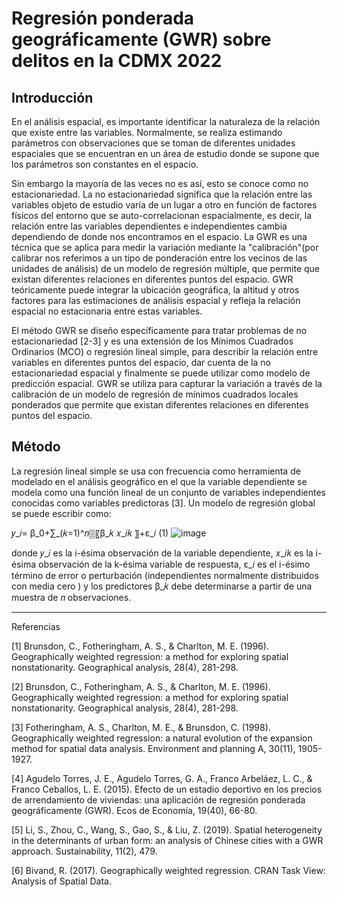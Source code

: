 # Regresión ponderada geográficamente (GWR) sobre delitos en la CDMX 2022 

## Introducción

En el análisis espacial, es importante identificar la naturaleza de la relación que existe entre las variables. Normalmente, se realiza estimando parámetros con observaciones que se toman de diferentes unidades espaciales que se encuentran en un área de estudio donde se supone que los parámetros son constantes en el espacio.


Sin embargo la mayoría de las veces no es así, esto se conoce como no estacionariedad. La no estacionariedad significa que la relación entre las variables objeto de estudio varía de un lugar a otro en función de factores físicos del entorno que se auto-correlacionan espacialmente, es decir,  la relación entre las variables dependientes e independientes cambia dependiendo de donde nos encontramos en el espacio.
La GWR  es una técnica que se aplica para medir la variación mediante la "calibración"(por calibrar nos referimos a un tipo de ponderación entre los vecinos de las unidades de  análisis) de un modelo de regresión múltiple, que permite que existan diferentes relaciones en diferentes puntos del espacio.
GWR teóricamente puede integrar la ubicación geográfica, la altitud y otros factores para las estimaciones de análisis espacial y refleja la relación espacial no estacionaria entre estas variables.


El método GWR se diseño específicamente para tratar problemas de no estacionariedad [2-3] y es una extensión de los Mínimos Cuadrados Ordinarios (MCO) o regresión lineal simple, para describir la relación entre variables en diferentes puntos del espacio, dar cuenta de la no estacionariedad espacial y finalmente se puede utilizar como modelo de predicción espacial.
GWR se utiliza para capturar la variación a través de la calibración de un modelo de regresión de mínimos cuadrados locales ponderados que permite que existan diferentes relaciones en diferentes puntos del espacio. 

## Método

La regresión lineal simple se usa con frecuencia como herramienta de modelado en el análisis geográfico en el que la variable dependiente se modela como una función lineal de un conjunto de variables independientes conocidas como variables predictoras [3]. Un modelo de regresión global se puede escribir como:

𝑦_𝑖= β_0+∑_(𝑘=1)^𝑛▒〖β_𝑘 𝑥_𝑖𝑘 〗+ε_𝑖               (1)
![image](https://user-images.githubusercontent.com/86539158/218214641-e46f7bbf-00f6-469c-acc1-99b4824e299e.png)


donde  𝑦_𝑖 es la i-ésima observación de la variable dependiente, 𝑥_𝑖𝑘 es la i-ésima observación de la k-ésima variable de respuesta, ε_𝑖 es el i-ésimo  término de error o perturbación (independientes normalmente distribuidos con media cero ) y los predictores β_𝑘 debe determinarse a partir de una muestra de 𝑛 observaciones.


------------------------------------------------------------------------------------------------------------
 

Referencias

[1] Brunsdon, C., Fotheringham, A. S., & Charlton, M. E. (1996). Geographically weighted regression: a method for exploring spatial nonstationarity. Geographical analysis, 28(4), 281-298.

[2] Brunsdon, C., Fotheringham, A. S., & Charlton, M. E. (1996). Geographically weighted regression: a method for exploring spatial nonstationarity. Geographical analysis, 28(4), 281-298.

[3] Fotheringham, A. S., Charlton, M. E., & Brunsdon, C. (1998). Geographically weighted regression: a natural evolution of the expansion method for spatial data analysis. Environment and planning A, 30(11), 1905-1927.

[4] Agudelo Torres, J. E., Agudelo Torres, G. A., Franco Arbeláez, L. C., & Franco Ceballos, L. E. (2015). Efecto de un estadio deportivo en los precios de arrendamiento de viviendas: una aplicación de regresión ponderada geográficamente (GWR). Ecos de Economía, 19(40), 66-80.

[5] Li, S., Zhou, C., Wang, S., Gao, S., & Liu, Z. (2019). Spatial heterogeneity in the determinants of urban form: an analysis of Chinese cities with a GWR approach. Sustainability, 11(2), 479.

[6] Bivand, R. (2017). Geographically weighted regression. CRAN Task View: Analysis of Spatial Data.

